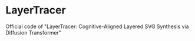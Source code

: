 # LayerTracer
Official code of "LayerTracer: Cognitive-Aligned Layered SVG Synthesis via  Diffusion Transformer"
